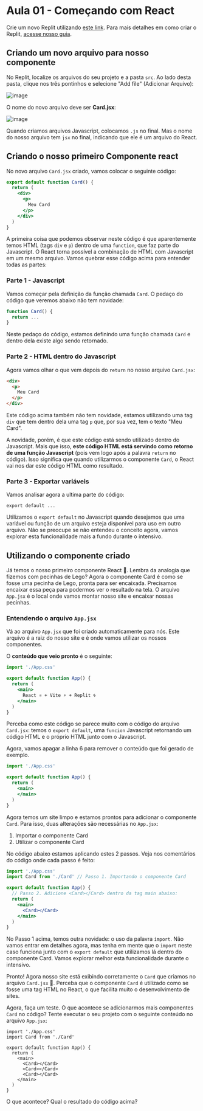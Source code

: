 # Aula 01 - Começando com React
Crie um novo Replit utilizando [este link](https://replit.com/@replit/React-Javascript). Para mais detalhes em como criar o Replit, [acesse nosso guia](./como_criar_um_replit_em_react.md).

## Criando um novo arquivo para nosso componente

No Replit, localize os arquivos do seu projeto e a pasta `src`. Ao lado desta pasta, clique nos três pontinhos e selecione "Add file" (Adicionar Arquivo):

![image](https://user-images.githubusercontent.com/1435403/236091782-5640e1b3-84b1-477c-9090-85e7905addfa.png)

O nome do novo arquivo deve ser **Card.jsx**:

![image](https://user-images.githubusercontent.com/1435403/236092074-ac7427f1-0e22-41b5-956b-26dd3383054f.png)

Quando criamos arquivos Javascript, colocamos `.js` no final. Mas o nome do nosso arquivo tem `jsx` no final, indicando que ele é um arquivo do React.

## Criando o nosso primeiro Componente react

No novo arquivo `Card.jsx` criado, vamos colocar o seguinte código:

```jsx
export default function Card() {
  return (
    <div>
      <p>
        Meu Card
      </p>
    </div>
  )
}
```

A primeira coisa que podemos observar neste código é que aparentemente temos HTML (tags `div` e `p`) dentro de uma `function`, que faz parte do Javascript. O React torna possível a combinação de HTML com Javascript em um mesmo arquivo. Vamos quebrar esse código acima para entender todas as partes:

### Parte 1 - Javascript

Vamos começar pela definição da função chamada `Card`. O pedaço do código que veremos abaixo não tem novidade:
```js
function Card() {
  return ...
}
```

Neste pedaço do código, estamos definindo uma função chamada `Card` e dentro dela existe algo sendo retornado.

### Parte 2 - HTML dentro do Javascript

Agora vamos olhar o que vem depois do `return` no nosso arquivo `Card.jsx`:
```html
<div>
  <p>
    Meu Card
  </p>
</div>
```

Este código acima também não tem novidade, estamos utilizando uma tag `div` que tem dentro dela uma tag `p` que, por sua vez, tem o texto "Meu Card". 

A novidade, porém, é que este código está sendo utilizado dentro do Javascript. Mais que isso, **este código HTML está servindo como retorno de uma função Javascript** (pois vem logo após a palavra `return` no código). Isso significa que quando utilizarmos o componente `Card`, o React vai nos dar este código HTML como resultado.

### Parte 3 - Exportar variáveis

Vamos analisar agora a ultima parte do código:

```
export default ...
```

Utilizamos o `export default` no Javascript quando desejamos que uma variável ou função de um arquivo esteja disponível para uso em outro arquivo. Não se preocupe se não entendeu o conceito agora, vamos explorar esta funcionalidade mais a fundo durante o intensivo.

## Utilizando o componente criado

Já temos o nosso primeiro componente React 🎉. Lembra da analogia que fizemos com pecinhas de Lego? Agora o componente Card é como se fosse uma pecinha de Lego, pronta para ser encaixada. Precisamos encaixar essa peça para podermos ver o resultado na tela. O arquivo `App.jsx` é o local onde vamos montar nosso site e encaixar nossas pecinhas.

### Entendendo o arquivo `App.jsx`

Vá ao arquivo `App.jsx` que foi criado automaticamente para nós. Este arquivo é a raiz do nosso site e é onde vamos utilizar os nossos componentes.

O **conteúdo que veio pronto** é o seguinte:

```jsx
import './App.css'

export default function App() {
  return (
    <main>
      React ⚛️ + Vite ⚡ + Replit 🌀
    </main>
  )
}
```

Perceba como este código se parece muito com o código do arquivo `Card.jsx`: temos o `export default`, uma `funcion` Javascript retornando um código HTML e o próprio HTML junto com o Javascript.

Agora, vamos apagar a linha 6 para remover o conteúdo que foi gerado de exemplo.

```jsx
import './App.css'

export default function App() {
  return (
    <main>
    </main>
  )
}
```

Agora temos um site limpo e estamos prontos para adicionar o componente `Card`. Para isso, duas alterações são necessárias no `App.jsx`:
1. Importar o componente Card
2. Utilizar o componente Card

No código abaixo estamos aplicando estes 2 passos. Veja nos comentários do código onde cada passo é feito:

```jsx
import './App.css'
import Card from './Card' // Passo 1. Importando o componente Card

export default function App() {
  // Passo 2. Adicione <Card></Card> dentro da tag main abaixo:
  return (
    <main>
      <Card></Card>      
    </main>
  )
}
```

No Passo 1 acima, temos outra novidade: o uso da palavra `import`. Não vamos entrar em detalhes agora, mas tenha em mente que o `import` neste caso funciona junto com o `export default` que utilizamos lá dentro do componente Card. Vamos explorar melhor esta funcionalidade durante o intensivo.

Pronto! Agora nosso site está exibindo corretamente o `Card` que criamos no arquivo `Card.jsx` 🎊. Perceba que o componente `Card` é utilizado como se fosse uma tag HTML no React, o que facilita muito o desenvolvimento de sites.

Agora, faça um teste. O que acontece se adicionarmos mais componentes `Card` no código? Tente executar o seu projeto com o seguinte conteúdo no arquivo `App.jsx`:

```
import './App.css'
import Card from './Card'

export default function App() {
  return (
    <main>
      <Card></Card>      
      <Card></Card>      
      <Card></Card>      
    </main>
  )
}
```

O que acontece? Qual o resultado do código acima?
